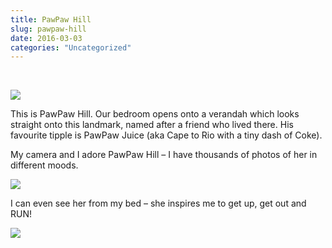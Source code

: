 ```yaml
---
title: PawPaw Hill
slug: pawpaw-hill
date: 2016-03-03
categories: "Uncategorized"
---
```


<p> </p>
<p><img src="http://res.cloudinary.com/dy6grlu8z/image/upload/v1558841963/qmym9ls2jxnqbxmimdrr.jpg"/></p>
<p>This is PawPaw Hill. Our bedroom opens onto a verandah which looks straight onto this landmark, named after a friend who lived there. His favourite tipple is PawPaw Juice (aka Cape to Rio with a tiny dash of Coke).</p>
<p>My camera and I adore PawPaw Hill – I have thousands of photos of her in different moods.</p>
<p><img src="http://res.cloudinary.com/dy6grlu8z/image/upload/v1558841966/hw25jzo5jpb92s6s6wm7.jpg"/></p>
<p>I can even see her from my bed – she inspires me to get up, get out and RUN!</p>
<p><img src="http://res.cloudinary.com/dy6grlu8z/image/upload/v1558841967/uq7z6ulijgicnq5gezo0.jpg"/></p>
<p> </p>







